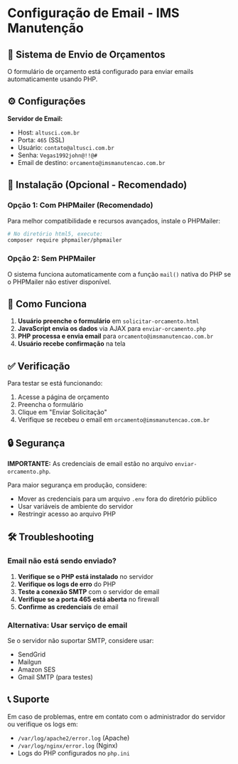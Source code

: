 # Configuração de Email - IMS Manutenção

## 📧 Sistema de Envio de Orçamentos

O formulário de orçamento está configurado para enviar emails automaticamente usando PHP.

## ⚙️ Configurações

**Servidor de Email:**
- Host: `altusci.com.br`
- Porta: `465` (SSL)
- Usuário: `contato@altusci.com.br`
- Senha: `Vegas1992john@!!@#`
- Email de destino: `orcamento@imsmanutencao.com.br`

## 🚀 Instalação (Opcional - Recomendado)

### Opção 1: Com PHPMailer (Recomendado)

Para melhor compatibilidade e recursos avançados, instale o PHPMailer:

```bash
# No diretório html5, execute:
composer require phpmailer/phpmailer
```

### Opção 2: Sem PHPMailer

O sistema funciona automaticamente com a função `mail()` nativa do PHP se o PHPMailer não estiver disponível.

## 📝 Como Funciona

1. **Usuário preenche o formulário** em `solicitar-orcamento.html`
2. **JavaScript envia os dados** via AJAX para `enviar-orcamento.php`
3. **PHP processa e envia email** para `orcamento@imsmanutencao.com.br`
4. **Usuário recebe confirmação** na tela

## ✅ Verificação

Para testar se está funcionando:

1. Acesse a página de orçamento
2. Preencha o formulário
3. Clique em "Enviar Solicitação"
4. Verifique se recebeu o email em `orcamento@imsmanutencao.com.br`

## 🔒 Segurança

**IMPORTANTE:** As credenciais de email estão no arquivo `enviar-orcamento.php`. 

Para maior segurança em produção, considere:
- Mover as credenciais para um arquivo `.env` fora do diretório público
- Usar variáveis de ambiente do servidor
- Restringir acesso ao arquivo PHP

## 🛠️ Troubleshooting

### Email não está sendo enviado?

1. **Verifique se o PHP está instalado** no servidor
2. **Verifique os logs de erro** do PHP
3. **Teste a conexão SMTP** com o servidor de email
4. **Verifique se a porta 465 está aberta** no firewall
5. **Confirme as credenciais** de email

### Alternativa: Usar serviço de email

Se o servidor não suportar SMTP, considere usar:
- SendGrid
- Mailgun
- Amazon SES
- Gmail SMTP (para testes)

## 📞 Suporte

Em caso de problemas, entre em contato com o administrador do servidor ou verifique os logs em:
- `/var/log/apache2/error.log` (Apache)
- `/var/log/nginx/error.log` (Nginx)
- Logs do PHP configurados no `php.ini`

